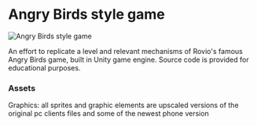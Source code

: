 # Angry Birds style game

![Angry Birds style game](https://i.ibb.co/fQBKr9M/K-pkiv-g-s.png)

An effort to replicate a level and relevant mechanisms of Rovio's famous Angry Birds game, built in Unity game engine. Source code is provided for educational purposes.

### Assets

Graphics: all sprites and graphic elements are upscaled versions of the original pc clients files and some of the newest phone version
